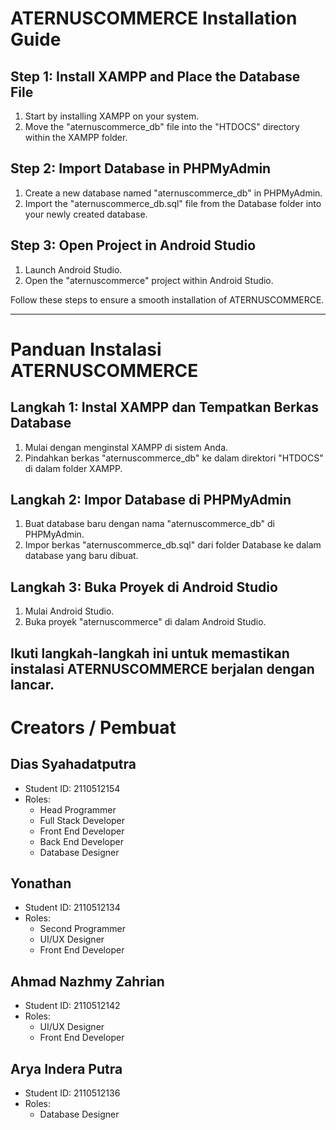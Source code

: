 # ATERNUSCOMMERCE Installation Guide

## Step 1: Install XAMPP and Place the Database File

1. Start by installing XAMPP on your system.
2. Move the "aternuscommerce_db" file into the "HTDOCS" directory within the XAMPP folder.

## Step 2: Import Database in PHPMyAdmin
1. Create a new database named "aternuscommerce_db" in PHPMyAdmin.
2. Import the "aternuscommerce_db.sql" file from the Database folder into your newly created database.

## Step 3: Open Project in Android Studio

1. Launch Android Studio.
2. Open the "aternuscommerce" project within Android Studio.

Follow these steps to ensure a smooth installation of ATERNUSCOMMERCE.

---

# Panduan Instalasi ATERNUSCOMMERCE

## Langkah 1: Instal XAMPP dan Tempatkan Berkas Database

1. Mulai dengan menginstal XAMPP di sistem Anda.
2. Pindahkan berkas "aternuscommerce_db" ke dalam direktori "HTDOCS" di dalam folder XAMPP.

## Langkah 2: Impor Database di PHPMyAdmin
1. Buat database baru dengan nama "aternuscommerce_db" di PHPMyAdmin.
2. Impor berkas "aternuscommerce_db.sql" dari folder Database ke dalam database yang baru dibuat.

## Langkah 3: Buka Proyek di Android Studio

1. Mulai Android Studio.
2. Buka proyek "aternuscommerce" di dalam Android Studio.

Ikuti langkah-langkah ini untuk memastikan instalasi ATERNUSCOMMERCE berjalan dengan lancar.
---
# Creators / Pembuat

## Dias Syahadatputra

- Student ID: 2110512154
- Roles:
  - Head Programmer
  - Full Stack Developer
  - Front End Developer
  - Back End Developer
  - Database Designer

## Yonathan

- Student ID: 2110512134
- Roles:
  - Second Programmer
  - UI/UX Designer
  - Front End Developer

## Ahmad Nazhmy Zahrian

- Student ID: 2110512142
- Roles:
  - UI/UX Designer
  - Front End Developer

## Arya Indera Putra

- Student ID: 2110512136
- Roles:
  - Database Designer
